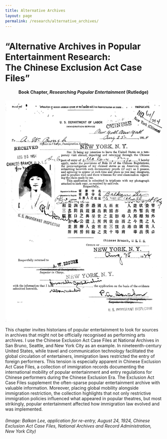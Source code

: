 ```yaml
---
title: Alternative Archives 
layout: page
permalink: /research/alternative_archives/
---
```


# **“Alternative Archives in Popular Entertainment Research: <br>The Chinese Exclusion Act Case Files”**

<h4 style="text-align: center;">Book Chapter, <em>Researching Popular Entertainment</em> (Rutledge)</h4>


![alternative archives](../../assets/images/alternative_archives.jpg)




This chapter invites historians of popular entertainment to look for sources in archives that might not be officially recognised as performing arts archives. I use the Chinese Exclusion Act Case Files at National Archives in San Bruno, Seattle, and New York City as an example. In nineteenth-century United States, while travel and communication technology facilitated the global circulation of entertainers, immigration laws restricted the entry of foreign performers. This tension is especially apparent in Chinese Exclusion Act Case Files, a collection of immigration records documenting the international mobility of popular entertainment and entry regulations for Chinese performers during the Chinese Exclusion Era. The Exclusion Act Case Files supplement the often-sparse popular entertainment archive with valuable information. Moreover, placing global mobility alongside immigration restriction, the collection highlights that not only restrictive immigration policies influenced what appeared in popular theatres, but most strikingly, popular entertainment affected how immigration law evolved and was implemented.

###### (Image: Balkan Lee, application for re-entry, August 24, 1924, Chinese Exclusion Act Case Files, National Archives and Record Administration, New York City)
